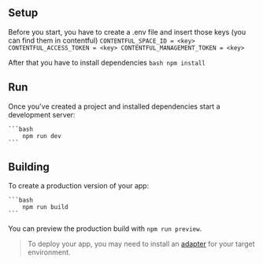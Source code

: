 ## Setup

Before you start, you have to create a .env file and insert those keys (you can find them in contentful)
    ```
        CONTENTFUL_SPACE_ID = <key>
        CONTENTFUL_ACCESS_TOKEN = <key>
        CONTENTFUL_MANAGEMENT_TOKEN = <key>
    ```

After that you have to install dependencies
    ```bash
        npm install
    ```

## Run
Once you've created a project and installed dependencies start a development server:

    ```bash
        npm run dev
    ```

## Building

To create a production version of your app:

    ```bash
        npm run build
    ```

You can preview the production build with `npm run preview`.

> To deploy your app, you may need to install an [adapter](https://kit.svelte.dev/docs/adapters) for your target environment.
